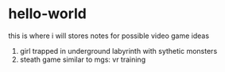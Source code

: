 # hello-world
this is where i will stores notes for possible video game ideas

1) girl trapped in underground labyrinth with sythetic monsters
2) steath game similar to mgs: vr training

